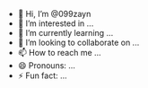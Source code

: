 - 👋 Hi, I’m @099zayn
- 👀 I’m interested in ...
- 🌱 I’m currently learning ...
- 💞️ I’m looking to collaborate on ...
- 📫 How to reach me ...
- 😄 Pronouns: ...
- ⚡ Fun fact: ...

<!---
099zayn/099zayn is a ✨ special ✨ repository because its `README.md` (this file) appears on your GitHub profile.
You can click the Preview link to take a look at your changes.
--->
